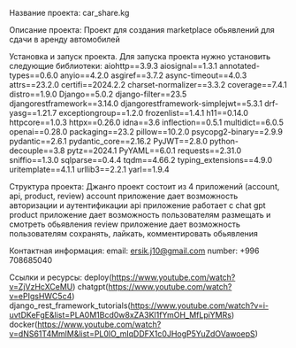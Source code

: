 Название проекта: car_share.kg

Описание проекта: Проект для создания marketplace обьявлений для сдачи в аренду автомобилей

Установка и запуск проекта. Для запуска проекта нужно установить следующие библиотеки:
aiohttp==3.9.3
aiosignal==1.3.1
annotated-types==0.6.0
anyio==4.2.0
asgiref==3.7.2
async-timeout==4.0.3
attrs==23.2.0
certifi==2024.2.2
charset-normalizer==3.3.2
coverage==7.4.1
distro==1.9.0
Django==5.0.2
django-filter==23.5
djangorestframework==3.14.0
djangorestframework-simplejwt==5.3.1
drf-yasg==1.21.7
exceptiongroup==1.2.0
frozenlist==1.4.1
h11==0.14.0
httpcore==1.0.3
httpx==0.26.0
idna==3.6
inflection==0.5.1
multidict==6.0.5
openai==0.28.0
packaging==23.2
pillow==10.2.0
psycopg2-binary==2.9.9
pydantic==2.6.1
pydantic_core==2.16.2
PyJWT==2.8.0
python-decouple==3.8
pytz==2024.1
PyYAML==6.0.1
requests==2.31.0
sniffio==1.3.0
sqlparse==0.4.4
tqdm==4.66.2
typing_extensions==4.9.0
uritemplate==4.1.1
urllib3==2.2.1
yarl==1.9.4

Структура проекта: Джанго проект состоит из 4 приложений (account, api, product, review)
account приложение дает возможность авторизации и аутентификации
api приложение работает с chat gpt
product приложение дает возможность пользователям размещать и смотреть обьявления 
review приложение дает возможность пользователям сохранять, лайкать, комментировать обьявления

Контактная информация:  email: ersik.j10@gmail.com
                        number: +996 708685040

Ссылки и ресурсы: deploy(https://www.youtube.com/watch?v=ZjVzHcXCeMU)
chatgpt(https://www.youtube.com/watch?v=ePIgsHWC5c4)
django_rest_framework_tutorials(https://www.youtube.com/watch?v=i-uvtDKeFgE&list=PLA0M1Bcd0w8xZA3Kl1fYmOH_MfLpiYMRs)
docker(https://www.youtube.com/watch?v=dNS61T4MmlM&list=PL0lO_mIqDDFX1c0JHogP5YuZdOVawoepS)
